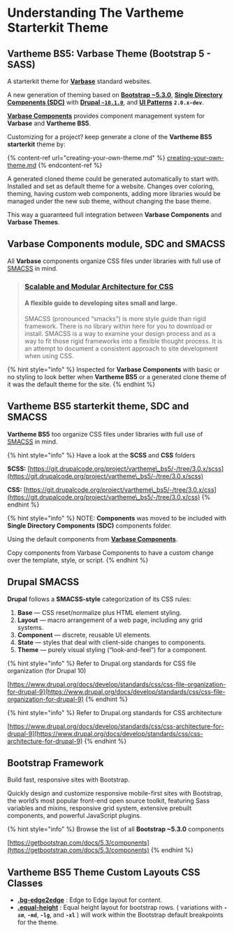 # Understanding The Vartheme Starterkit Theme

## Vartheme BS5: Varbase Theme (Bootstrap 5 - SASS)

A starterkit theme for [**Varbase**](https://www.drupal.org/project/varbase) standard websites.

A new generation of theming based on [**Bootstrap \~5.3.0**](https://getbootstrap.com/), [**Single Directory Components (SDC)**](https://www.drupal.org/docs/develop/theming-drupal/using-single-directory-components) with [**Drupal `~10.1.0`**](https://www.drupal.org/project/drupal/releases/10.1.0-alpha1), and [**UI Patterns**](https://www.drupal.org/project/ui\_patterns) **`2.0.x-dev`**.

[**Varbase Components**](https://www.drupal.org/project/varbase\_components) provides component management system for **Varbase** and **Vartheme BS5**.

Customizing for a project? keep generate a clone of the **Vartheme BS5 starterkit** theme by:

{% content-ref url="creating-your-own-theme.md" %}
[creating-your-own-theme.md](creating-your-own-theme.md)
{% endcontent-ref %}

A generated cloned theme could be generated automatically to start with. Installed and set as default theme for a website. Changes over coloring, theming, having custom web components, adding more libraries would be managed under the new sub theme, without changing the base theme.

This way a guaranteed full integration between **Varbase Components** and **Varbase Themes**.

## Varbase Components module, SDC and SMACSS

All **Varbase** components organize CSS files under libraries with full use of [SMACSS](http://smacss.com/book/) in mind.

> ### [Scalable and Modular Architecture for CSS](http://smacss.com/)
>
> #### A flexible guide to developing sites small and large.
>
> SMACSS (pronounced “smacks”) is more style guide than rigid framework. There is no library within here for you to download or install. SMACSS is a way to examine your design process and as a way to fit those rigid frameworks into a flexible thought process. It is an attempt to document a consistent approach to site development when using CSS.

{% hint style="info" %}
Inspected for **Varbase Components** with basic or no styling to look better when **Vartheme BS5** or a generated clone theme of it was the default theme for the site.
{% endhint %}

## Vartheme BS5 starterkit theme, SDC and SMACSS

**Vartheme BS5** too organize CSS files under libraries with full use of [SMACSS](http://smacss.com/book/) in mind.

{% hint style="info" %}
Have a look at the **SCSS** and **CSS** folders

**SCSS:** [https://git.drupalcode.org/project/vartheme\_bs5/-/tree/3.0.x/scss](https://git.drupalcode.org/project/vartheme\_bs5/-/tree/3.0.x/scss)

**CSS:** [https://git.drupalcode.org/project/vartheme\_bs5/-/tree/3.0.x/css](https://git.drupalcode.org/project/vartheme\_bs5/-/tree/3.0.x/css)
{% endhint %}

{% hint style="info" %}
NOTE: **Components** was moved to be included with **Single Directory Components (SDC)** components folder.

Using the default components from [**Varbase Components**](https://www.drupal.org/project/varbase\_components).

Copy components from Varbase Components to have a custom change over the template, style, or script.
{% endhint %}



## Drupal SMACSS

**Drupal** follows a **SMACSS-style** categorization of its CSS rules:

1. **Base** — CSS reset/normalize plus HTML element styling.
2. **Layout** — macro arrangement of a web page, including any grid systems.
3. **Component** — discrete, reusable UI elements.
4. **State** — styles that deal with client-side changes to components.
5. **Theme** — purely visual styling (“look-and-feel”) for a component.



{% hint style="info" %}
Refer to Drupal.org standards for CSS file organization (for Drupal 10)

[https://www.drupal.org/docs/develop/standards/css/css-file-organization-for-drupal-9](https://www.drupal.org/docs/develop/standards/css/css-file-organization-for-drupal-9)
{% endhint %}

{% hint style="info" %}
Refer to Drupal.org standards for CSS architecture

[https://www.drupal.org/docs/develop/standards/css/css-architecture-for-drupal-9](https://www.drupal.org/docs/develop/standards/css/css-architecture-for-drupal-9)
{% endhint %}

## Bootstrap Framework

Build fast, responsive sites with Bootstrap.

Quickly design and customize responsive mobile-first sites with Bootstrap, the world’s most popular front-end open source toolkit, featuring Sass variables and mixins, responsive grid system, extensive prebuilt components, and powerful JavaScript plugins.

{% hint style="info" %}
Browse the list of all **Bootstrap \~5.3.0** components

[https://getbootstrap.com/docs/5.3/components](https://getbootstrap.com/docs/5.3/components)
{% endhint %}



## Vartheme BS5 Theme Custom Layouts CSS Classes

* [**.bg-edge2edge**](https://git.drupalcode.org/project/vartheme\_bs5/-/blob/3.0.x/scss/layout/edge2edge.layout.scss) : Edge to Edge layout for content.
* [**.equal-height**](https://git.drupalcode.org/project/vartheme\_bs5/-/blob/3.0.x/scss/layout/equal-height.layout.scss) : Equal height layout for bootstrap rows. ( variations with _**`-sm`**_, **`-md`**, **`-lg`**, and **`-xl`** ) will work within the Bootstrap default breakpoints for the theme.
